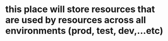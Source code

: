 # this place will store resources that are used by resources across all environments (prod, test, dev,...etc)
